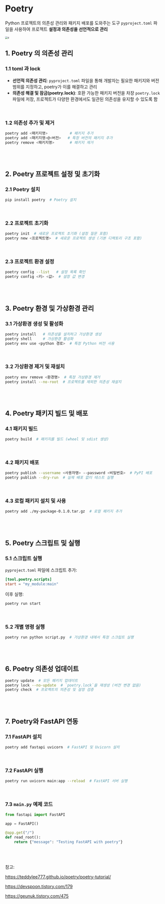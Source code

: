 # Poetry

Python 프로젝트의 의존성 관리와 패키지 배포를 도와주는 도구
`pyproject.toml` 파일을 사용하여 프로젝트 **설정과 의존성을 선언적으로 관리**

<img src="https://www.pythoncentral.io/wp-content/uploads/2024/11/poetry.png" alt="d" style="zoom:50%;" />

<br/>

## 1. Poetry 의 의존성 관리

### 1.1 toml 과 lock

- **선언적 의존성 관리**: `pyproject.toml` 파일을 통해 개발자는 필요한 패키지와 버전 범위를 지정하고, poetry가 이를 해결하고 관리
- **의존성 해결 및 잠금(poetry.lock)**: 호환 가능한 패키지 버전을 차장 `poetry.lock` 파일에 저장, 프로젝트가 다양한 환경에서도 일관된 의존성을 유지할 수 있도록 함

<br/>

### 1.2 의존성 추가 및 제거

```sh
poetry add <패키지명>          # 패키지 추가
poetry add <패키지명>@<버전>   # 특정 버전의 패키지 추가
poetry remove <패키지명>       # 패키지 제거
```

<br/><br/>

## 2. Poetry 프로젝트 설정 및 초기화

### 2.1 Poetry 설치

```sh
pip install poetry  # Poetry 설치
```

<br/>

### 2.2 프로젝트 초기화

```sh
poetry init  # 새로운 프로젝트 초기화 (설정 질문 포함)
poetry new <프로젝트명>  # 새로운 프로젝트 생성 (기본 디렉토리 구조 포함)
```

<br/>

### 2.3 프로젝트 환경 설정

```sh
poetry config --list   # 설정 목록 확인
poetry config <키> <값>  # 설정 값 변경
```

<br/><br/>

## 3. Poetry 환경 및 가상환경 관리

### 3.1 가상환경 생성 및 활성화

```sh
poetry install   # 의존성을 설치하고 가상환경 생성
poetry shell     # 가상환경 활성화
poetry env use <python 경로>  # 특정 Python 버전 사용
```

<br/>

### 3.2 가상환경 제거 및 재설치

```sh
poetry env remove <환경명>  # 특정 가상환경 제거
poetry install --no-root  # 프로젝트를 제외한 의존성 재설치
```

<br/><br/>

## 4. Poetry 패키지 빌드 및 배포

### 4.1 패키지 빌드

```sh
poetry build  # 패키지를 빌드 (wheel 및 sdist 생성)
```

<br/>

### 4.2 패키지 배포

```sh
poetry publish --username <사용자명> --password <비밀번호>  # PyPI 배포
poetry publish --dry-run  # 실제 배포 없이 테스트 실행
```

<br/>

### 4.3 로컬 패키지 설치 및 사용

```sh
poetry add ./my-package-0.1.0.tar.gz  # 로컬 패키지 추가
```

<br/><br/>



## 5. Poetry 스크립트 및 실행

### 5.1 스크립트 실행

`pyproject.toml` 파일에 스크립트 추가:

```toml
[tool.poetry.scripts]
start = "my_module:main"
```

이후 실행:

```sh
poetry run start
```

<br/>

### 5.2 개별 명령 실행

```sh
poetry run python script.py  # 가상환경 내에서 특정 스크립트 실행
```

<br/><br/>



## 6. Poetry 의존성 업데이트

```sh
poetry update  # 모든 패키지 업데이트
poetry lock --no-update  # `poetry.lock`을 재생성 (버전 변경 없음)
poetry check  # 프로젝트의 의존성 및 설정 검증
```



<br/><br/>

## 7. Poetry와 FastAPI 연동

### 7.1 FastAPI 설치

```sh
poetry add fastapi uvicorn  # FastAPI 및 Uvicorn 설치
```

<br/>

### 7.2 FastAPI 실행

```sh
poetry run uvicorn main:app --reload  # FastAPI 서버 실행
```

<br/>

### 7.3 `main.py` 예제 코드

```python
from fastapi import FastAPI

app = FastAPI()

@app.get("/")
def read_root():
    return {"message": "Testing FastAPI with poetry"}
```

<br/><br/>



참고:

https://teddylee777.github.io/poetry/poetry-tutorial/

https://devspoon.tistory.com/179

https://geunuk.tistory.com/475